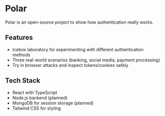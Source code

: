 # Polar
Polar is an open-source project to show how authentication really works.

## Features

- Icebox laboratory for experimenting with different authentication methods
- Three real-world scenarios (banking, social media, payment processing)
- Try in browser attacks and inspect tokens/cookies safely

## Tech Stack

- React with TypeScript
- Node.js backend (planned)
- MongoDB for session storage (planned)
- Tailwind CSS for styling